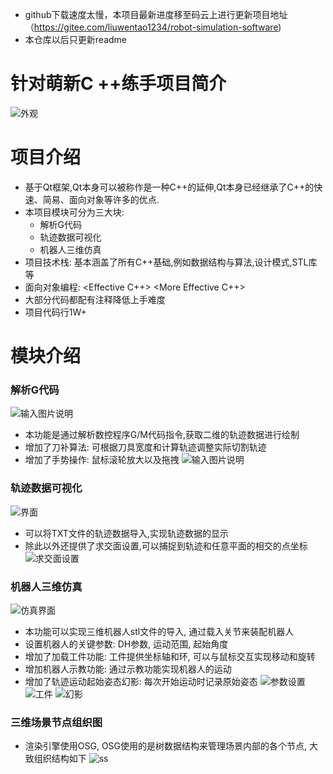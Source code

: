 
* github下载速度太慢，本项目最新进度移至码云上进行更新项目地址（https://gitee.com/liuwentao1234/robot-simulation-software)
* 本仓库以后只更新readme

针对萌新C ++练手项目简介
==================
![外观](https://images.gitee.com/uploads/images/2021/0221/100430_0b1c4914_6574042.png "屏幕截图.png")

项目介绍
========
* 基于Qt框架,Qt本身可以被称作是一种C++的延伸,Qt本身已经继承了C++的快速、简易、面向对象等许多的优点.
* 本项目模块可分为三大块:
    * 解析G代码
    * 轨迹数据可视化
    * 机器人三维仿真
* 项目技术栈: 基本涵盖了所有C++基础,例如数据结构与算法,设计模式,STL库等
* 面向对象编程: <Effective C++> <More Effective C++>
* 大部分代码都配有注释降低上手难度
* 项目代码行1W+

模块介绍
========
### 解析G代码
![输入图片说明](https://images.gitee.com/uploads/images/2021/0221/103251_fe506ccb_6574042.png "屏幕截图.png")
* 本功能是通过解析数控程序G/M代码指令,获取二维的轨迹数据进行绘制
* 增加了刀补算法: 可根据刀具宽度和计算轨迹调整实际切割轨迹
* 增加了手势操作: 鼠标滚轮放大以及拖拽
![输入图片说明](https://images.gitee.com/uploads/images/2021/0221/103325_a584c0dc_6574042.png "屏幕截图.png")

### 轨迹数据可视化
![界面](https://images.gitee.com/uploads/images/2021/0221/101430_983d6d80_6574042.png "屏幕截图.png")
* 可以将TXT文件的轨迹数据导入,实现轨迹数据的显示
* 除此以外还提供了求交面设置,可以捕捉到轨迹和任意平面的相交的点坐标
![求交面设置](https://images.gitee.com/uploads/images/2021/0221/101721_837020fe_6574042.png "屏幕截图.png")

### 机器人三维仿真
![仿真界面](https://images.gitee.com/uploads/images/2021/0221/101805_88b9ac8d_6574042.png "屏幕截图.png")
* 本功能可以实现三维机器人stl文件的导入, 通过载入关节来装配机器人
* 设置机器人的关键参数: DH参数, 运动范围, 起始角度
* 增加了加载工件功能: 工件提供坐标轴和环, 可以与鼠标交互实现移动和旋转
* 增加机器人示教功能: 通过示教功能实现机器人的运动
* 增加了轨迹运动起始姿态幻影: 每次开始运动时记录原始姿态
![参数设置](https://images.gitee.com/uploads/images/2021/0221/102703_658bce70_6574042.png "屏幕截图.png")
![工件](https://images.gitee.com/uploads/images/2021/0221/102612_18ea056b_6574042.png "屏幕截图.png")
![幻影](https://images.gitee.com/uploads/images/2021/0221/102632_4cd1776f_6574042.png "屏幕截图.png")

### 三维场景节点组织图
* 渲染引擎使用OSG, OSG使用的是树数据结构来管理场景内部的各个节点, 大致组织结构如下
![ss](image/场景节点组织图.jpg)
